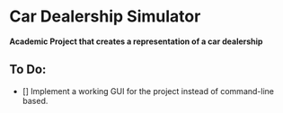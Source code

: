 # Car Dealership Simulator
**Academic Project that creates a representation of a car dealership**
## To Do:
- [] Implement a working GUI for the project instead of command-line based.









